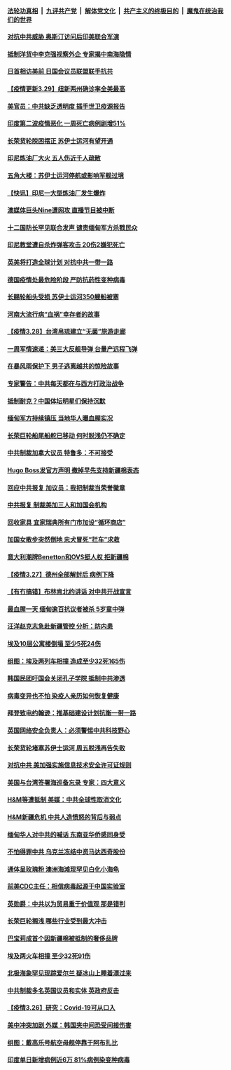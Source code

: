 ####  [法轮功真相](../../../../basic/blob/master/README.md?t=03292201) &nbsp;|&nbsp; [九评共产党](../../../../9ping.md/blob/master/README.md?t=03292201) &nbsp;|&nbsp; [解体党文化](../../../../jtdwh.md/blob/master/README.md?t=03292201)  &nbsp;|&nbsp; [共产主义的终极目的](../../../../gczydzjmd.md/blob/master/README.md?t=03292201) &nbsp;|&nbsp; [魔鬼在统治我们的世界](../../../../mgztzwmdsj.md/blob/master/README.md?t=03292201) 

#### [对抗中共威胁 奥斯汀访问后印美联合军演](../pages/nsc418/n12843125.md?t=03292201) 

#### [抵制洋货中李克强视察外企 专家揭中南海隐情](../pages/nsc418/n12841954.md?t=03292201) 

#### [日首相访美前 日国会议员联盟联手抗共](../pages/nsc418/n12843129.md?t=03292201) 

#### [【疫情更新3.29】纽新两州确诊率全美最高](../pages/nsc418/n12842865.md?t=03292201) 

#### [美官员：中共缺乏透明度 插手世卫疫源报告](../pages/nsc418/n12842877.md?t=03292201) 

#### [印度第二波疫情恶化 一周死亡病例剧增51%](../pages/nsc418/n12842847.md?t=03292201) 

#### [长荣货轮脱困摆正 苏伊士运河有望开通](../pages/nsc418/n12842308.md?t=03292201) 

#### [印尼炼油厂大火 五人伤近千人疏散](../pages/nsc418/n12842231.md?t=03292201) 

#### [五角大楼：苏伊士运河停航或影响军舰过境](../pages/nsc418/n12842095.md?t=03292201) 

#### [【快讯】印尼一大型炼油厂发生爆炸](../pages/nsc418/n12841783.md?t=03292201) 

#### [澳媒体巨头Nine遭网攻 直播节目被中断](../pages/nsc418/n12841708.md?t=03292201) 

#### [十二国防长罕见联合发声 谴责缅甸军方杀戮民众](../pages/nsc418/n12841433.md?t=03292201) 

#### [印尼教堂遭自杀炸弹客攻击 20伤2嫌犯死亡](../pages/nsc418/n12841469.md?t=03292201) 

#### [英美将打造全球计划 对抗中共一带一路](../pages/nsc418/n12841447.md?t=03292201) 

#### [德国疫情处最危险阶段 严防抗药性变种病毒](../pages/nsc418/n12841374.md?t=03292201) 

#### [长赐轮船头受损 苏伊士运河350艘船被塞](../pages/nsc418/n12841335.md?t=03292201) 

#### [河南大流行病“血祸”幸存者的故事](../pages/nsc418/n12841040.md?t=03292201) 

#### [【疫情3.28】台湾帛琉建立“无菌”旅游走廊](../pages/nsc418/n12840844.md?t=03292201) 

#### [一周军情速递：美三大反舰导弹 台量产远程飞弹](../pages/nsc418/n12839991.md?t=03292201) 

#### [在暴风雨保护下 男子逃离越共的惊险故事](../pages/nsc418/n12831850.md?t=03292201) 

#### [专家警告：中共每天都在与西方打政治战争](../pages/nsc418/n12840519.md?t=03292201) 

#### [抵制耐克？中国体坛明星们保持沉默](../pages/nsc418/n12840070.md?t=03292201) 

#### [缅甸军方持续镇压 当地华人曝血腥实况](../pages/nsc418/n12840240.md?t=03292201) 

#### [长荣巨轮船尾船舵已移动 何时脱浅仍不确定](../pages/nsc418/n12839925.md?t=03292201) 

#### [中共制裁加拿大议员 特鲁多：不可接受](../pages/nsc418/n12840121.md?t=03292201) 

#### [Hugo Boss发官方声明 撤掉早先支持新疆棉表态](../pages/nsc418/n12840054.md?t=03292201) 

#### [回应中共报复 加议员：我把制裁当荣誉徽章](../pages/nsc418/n12839901.md?t=03292201) 

#### [中共报复  制裁美加三人和加国会机构](../pages/nsc418/n12839795.md?t=03292201) 

#### [回收家具 宜家瑞典所有门市加设“循环商店”](../pages/nsc418/n12839539.md?t=03292201) 

#### [加国女散步突然倒地 忠犬冒死“拦车”求救](../pages/nsc418/n12839105.md?t=03292201) 

#### [意大利潮牌Benetton和OVS挺人权 拒新疆棉](../pages/nsc418/n12839746.md?t=03292201) 

#### [【疫情3.27】德州全部解封后 病例下降](../pages/nsc418/n12839530.md?t=03292201) 

#### [【有冇搞错】布林肯北约讲话 对中共开战宣言](../pages/nsc418/n12838723.md?t=03292201) 

#### [最血腥一天 缅甸逾百抗议者被杀 5岁童中弹](../pages/nsc418/n12839769.md?t=03292201) 

#### [汪洋赵克志急赴新疆管控 分析：防内患](../pages/nsc418/n12839665.md?t=03292201) 

#### [埃及10层公寓楼倒塌 至少5死24伤](../pages/nsc418/n12839716.md?t=03292201) 

#### [组图：埃及两列车相撞 造成至少32死165伤](../pages/nsc418/n12839466.md?t=03292201) 

#### [韩国民团吁国会关闭孔子学院 抵制中共渗透](../pages/nsc418/n12839497.md?t=03292201) 

#### [病毒变异也不怕  染疫人亲历如何恢复健康](../pages/nsc418/n12837092.md?t=03292201) 

#### [拜登致电约翰逊：推基础建设计划抗衡一带一路](../pages/nsc418/n12839303.md?t=03292201) 

#### [英国网络安全负责人：必须警惕中共科技野心](../pages/nsc418/n12839120.md?t=03292201) 

#### [长荣货轮堵塞苏伊士运河 周五脱浅再告失败](../pages/nsc418/n12839092.md?t=03292201) 

#### [对抗中共 美加强实施信息技术安全许可证规则](../pages/nsc418/n12838908.md?t=03292201) 

#### [美国与台湾签署海巡备忘录 专家：四大意义](../pages/nsc418/n12838791.md?t=03292201) 

#### [H&M等遭抵制 美媒：中共全球性取消文化](../pages/nsc418/n12838725.md?t=03292201) 

#### [H&M新疆危机 中共人造愤怒的背后与弱点](../pages/nsc418/n12838439.md?t=03292201) 

#### [缅甸华人对中共的喊话 东南亚华侨感同身受](../pages/nsc418/n12838630.md?t=03292201) 

#### [不怕得罪中共 乌克兰冻结中资马达西奇股份](../pages/nsc418/n12838625.md?t=03292201) 

#### [通体呈玫瑰粉 澳洲海滩现罕见白化小海龟](../pages/nsc418/n12837510.md?t=03292201) 

#### [前美CDC主任：相信病毒起源于中国实验室](../pages/nsc418/n12838472.md?t=03292201) 

#### [英勋爵：中共以为贸易重于价值观 那是错判](../pages/nsc418/n12838181.md?t=03292201) 

#### [长荣巨轮搁浅 哪些行业受到最大冲击](../pages/nsc418/n12838295.md?t=03292201) 

#### [巴宝莉成首个因新疆棉被抵制的奢侈品牌](../pages/nsc418/n12838139.md?t=03292201) 

#### [埃及两火车相撞 至少32死91伤](../pages/nsc418/n12838131.md?t=03292201) 

#### [北极海象罕见现踪爱尔兰 疑冰山上睡着漂过来](../pages/nsc418/n12837224.md?t=03292201) 

#### [中共制裁多名英国议员和实体 英政府反击](../pages/nsc418/n12837577.md?t=03292201) 

#### [【疫情3.26】研究：Covid-19可从口入](../pages/nsc418/n12837566.md?t=03292201) 

#### [美中冲突加剧 外媒：韩国夹中间恐受间接伤害](../pages/nsc418/n12837660.md?t=03292201) 

#### [组图：戴高乐号航空母舰停靠于阿布扎比](../pages/nsc418/n12837496.md?t=03292201) 

#### [印度单日新增病例近6万 81%病例染变种病毒](../pages/nsc418/n12837425.md?t=03292201) 

